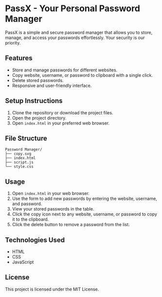 # PassX - Your Personal Password Manager

PassX is a simple and secure password manager that allows you to store, manage, and access your passwords effortlessly. Your security is our priority.

## Features

- Store and manage passwords for different websites.
- Copy website, username, or password to clipboard with a single click.
- Delete stored passwords.
- Responsive and user-friendly interface.

## Setup Instructions

1. Clone the repository or download the project files.
2. Open the project directory.
3. Open `index.html` in your preferred web browser.

## File Structure

```
Password Manager/
├── copy.svg
├── index.html
├── script.js
└── style.css
```

## Usage

1. Open `index.html` in your web browser.
2. Use the form to add new passwords by entering the website, username, and password.
3. View your stored passwords in the table.
4. Click the copy icon next to any website, username, or password to copy it to the clipboard.
5. Click the delete button to remove a password from the list.

## Technologies Used

- HTML
- CSS
- JavaScript

## License

This project is licensed under the MIT License.
